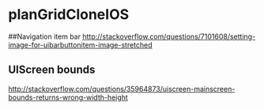 # planGridCloneIOS
##Navigation item bar
http://stackoverflow.com/questions/7101608/setting-image-for-uibarbuttonitem-image-stretched
## UIScreen bounds   
http://stackoverflow.com/questions/35964873/uiscreen-mainscreen-bounds-returns-wrong-width-height

